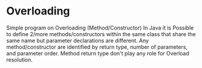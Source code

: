 # Overloading
Simple program on Overloading (Method/Constructor)
In Java it is Possible to define 2/more methods/constructors within the same class that share the same name but parameter declarations are different.
Any method/constructor are identified by return type, number of parameters, and parameter order.
Method return type don't play any role for Overload resolution.
